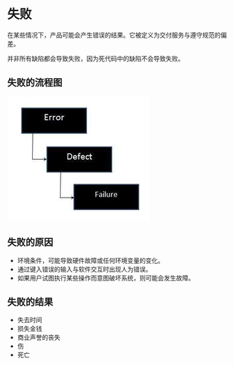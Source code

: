 # 失败

在某些情况下，产品可能会产生错误的结果。它被定义为交付服务与遵守规范的偏差。

并非所有缺陷都会导致失败，因为死代码中的缺陷不会导致失败。

## 失败的流程图

![流程图](../screenshot/2019-05-29-11-27-06.png)

## 失败的原因

* 环境条件，可能导致硬件故障或任何环境变量的变化。
* 通过键入错误的输入与软件交互时出现人为错误。
* 如果用户试图执行某些操作而意图破坏系统，则可能会发生故障。

## 失败的结果

* 失去时间
* 损失金钱
* 商业声誉的丧失
* 伤
* 死亡
